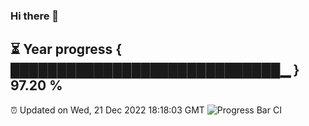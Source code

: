 ### Hi there 👋
⏳ Year progress { █████████████████████████████▁ } 97.20 %
---
⏰ Updated on Wed, 21 Dec 2022 18:18:03 GMT
![Progress Bar CI](https://github.com/liununu/liununu/workflows/Progress%20Bar%20CI/badge.svg)
